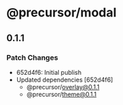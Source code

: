 # @precursor/modal

## 0.1.1
### Patch Changes

- 652d4f6: Initial publish
- Updated dependencies [652d4f6]
  - @precursor/overlay@0.1.1
  - @precursor/theme@0.1.1
